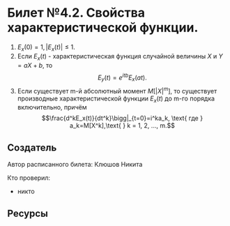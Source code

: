 # Билет №4.2. Свойства характеристической функции.

1) $E_x(0)=1,|E_x(t)| \leq 1$.
2) Если $E_x(t)$ - характеристическая функция случайной величины $X$ и $Y = aX + b$, то 
  $$E_y(t)=e^{itb}E_x(at).$$
3) Если существует m-й абсолютный момент $M[|X|^{m}]$, то существует производные характеристической функции $E_x(t)$ до m-го порядка включительно, причём
$$\frac{d^kE_x(t)}{dt^k}\bigg|_{t=0}=i^ka_k, \text{  где  } a_k=M[X^k],\text{  } k = 1, 2, ..., m.$$

## Создатель

Автор расписанного билета: Клюшов Никита

Кто проверил:
- никто

## Ресурсы

